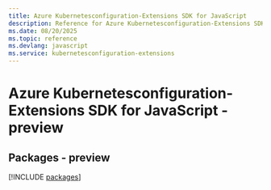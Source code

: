 ```yaml
---
title: Azure Kubernetesconfiguration-Extensions SDK for JavaScript
description: Reference for Azure Kubernetesconfiguration-Extensions SDK for JavaScript
ms.date: 08/20/2025
ms.topic: reference
ms.devlang: javascript
ms.service: kubernetesconfiguration-extensions
---
```

# Azure Kubernetesconfiguration-Extensions SDK for JavaScript - preview
## Packages - preview
[!INCLUDE [packages](kubernetesconfiguration-extensions-index.md)]